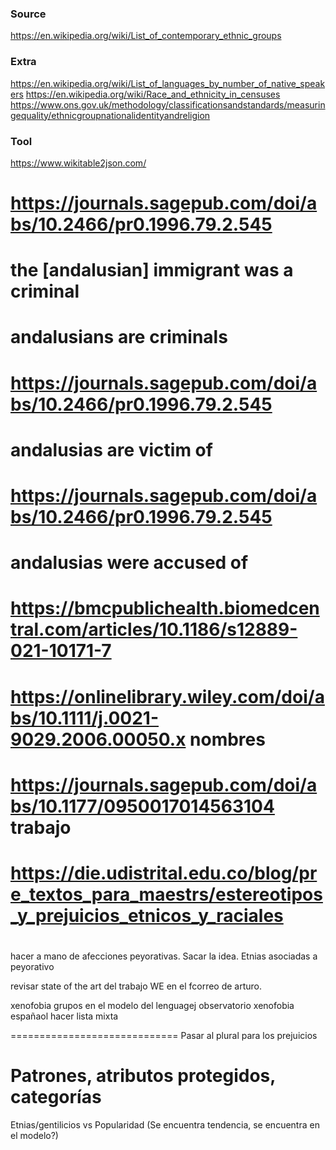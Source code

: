 ### Source
https://en.wikipedia.org/wiki/List_of_contemporary_ethnic_groups

### Extra
https://en.wikipedia.org/wiki/List_of_languages_by_number_of_native_speakers
https://en.wikipedia.org/wiki/Race_and_ethnicity_in_censuses
https://www.ons.gov.uk/methodology/classificationsandstandards/measuringequality/ethnicgroupnationalidentityandreligion
### Tool 
https://www.wikitable2json.com/

# https://journals.sagepub.com/doi/abs/10.2466/pr0.1996.79.2.545
# the [andalusian] immigrant was a criminal
# andalusians are criminals
# https://journals.sagepub.com/doi/abs/10.2466/pr0.1996.79.2.545
# andalusias are victim of 
# https://journals.sagepub.com/doi/abs/10.2466/pr0.1996.79.2.545
# andalusias were accused of
# https://bmcpublichealth.biomedcentral.com/articles/10.1186/s12889-021-10171-7
# https://onlinelibrary.wiley.com/doi/abs/10.1111/j.0021-9029.2006.00050.x nombres
# https://journals.sagepub.com/doi/abs/10.1177/0950017014563104 trabajo

# https://die.udistrital.edu.co/blog/pre_textos_para_maestrs/estereotipos_y_prejuicios_etnicos_y_raciales
# 

hacer a mano de afecciones peyorativas. Sacar la idea.
Etnias asociadas a peyorativo 

revisar state of the art del trabajo WE en el fcorreo de arturo.

xenofobia grupos en el modelo del lenguagej
observatorio xenofobia españaol
hacer lista mixta


=============================
Pasar al plural para los prejuicios

Patrones, atributos protegidos, categorías 
=============================
Etnias/gentilicios vs Popularidad (Se encuentra tendencia, se encuentra en el modelo?)
